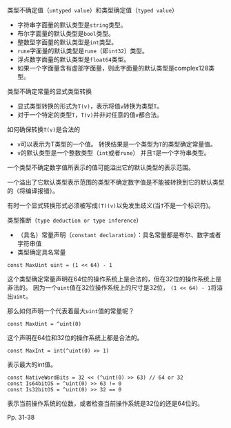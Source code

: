 类型不确定值（`untyped value`）和类型确定值（`typed value`）

-   字符串字面量的默认类型是`string`类型。
-   布尔字面量的默认类型是`bool`类型。
-   整数型字面量的默认类型是`int`类型。
-   `rune`字面量的默认类型是`rune`（即`int32`）类型。
-   浮点数字面量的默认类型是`float64`类型。
-   如果一个字面量含有虚部字面量，则此字面量的默认类型是complex128类型。



类型不确定常量的显式类型转换

-   显式类型转换的形式为`T(v)`，表示将值`v`转换为类型`T`。
-   对于一个特定的类型`T`，`T(v)`并非对任意的值`v`都合法。 



如何确保转换`T(v)`是合法的

-   `v`可以表示为T类型的一个值。 转换结果是一个类型为`T`的类型确定常量值。
-   `v`的默认类型是一个整数类型（`int`或者`rune`） 并且`T`是一个字符串类型。



一个类型不确定数字值所表示的值可能溢出它的默认类型的表示范围。

一个溢出了它默认类型表示范围的类型不确定数字值是不能被转换到它的默认类型的（将编译报错）。

有时一个显式转换形式必须被写成`(T)(v)`以免发生歧义(当`T`不是一个标识符)。



类型推断（`type deduction or type inference`）

-   （具名）常量声明（`constant declaration`）：具名常量都是布尔、数字或者字符串值
-   类型确定具名常量

```
const MaxUint uint = (1 << 64) - 1
```

这个类型确定常量声明在64位的操作系统上是合法的，但在32位的操作系统上是非法的。 因为一个`uint`值在32位操作系统上的尺寸是32位， `(1 << 64) - 1`将溢出`uint`。

那么如何声明一个代表着最大`uint`值的常量呢？

```
const MaxUint = ^uint(0)
```

这个声明在64位和32位的操作系统上都是合法的。

```
const MaxInt = int(^uint(0) >> 1)
```

表示最大的int值。



```
const NativeWordBits = 32 << (^uint(0) >> 63) // 64 or 32
const Is64bitOS = ^uint(0) >> 63 != 0
const Is32bitOS = ^uint(0) >> 32 == 0
```

表示当前操作系统的位数，或者检查当前操作系统是32位的还是64位的。



Pp. 31-38